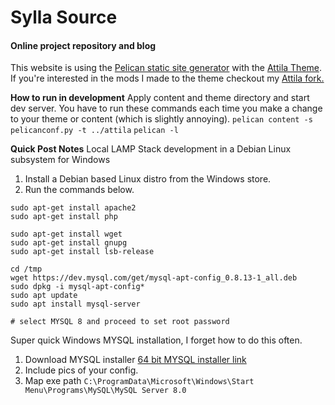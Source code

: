 # Sylla Source
#### Online project repository and blog

This website is using the [Pelican static site generator](https://blog.getpelican.com/) with the [Attila Theme](https://github.com/arulrajnet/attila/tree/02dcad911ba1eb2d797a79ec008a810d89a2fde1). If you're interested in the mods I made to the theme checkout my [Attila fork.]()


**How to run in development**
Apply content and theme directory and start dev server. You have to run these commands each time you make a change to your theme or content (which is slightly annoying).
`pelican content -s pelicanconf.py -t ../attila`
`pelican -l`

**Quick Post Notes**
Local LAMP Stack development in a Debian Linux subsystem for Windows
1. Install a Debian based Linux distro from the Windows store.
2. Run the commands below.
```
sudo apt-get install apache2
sudo apt-get install php

sudo apt-get install wget
sudo apt-get install gnupg
sudo apt-get install lsb-release 

cd /tmp
wget https://dev.mysql.com/get/mysql-apt-config_0.8.13-1_all.deb
sudo dpkg -i mysql-apt-config*
sudo apt update
sudo apt install mysql-server

# select MYSQL 8 and proceed to set root password

```


Super quick Windows MYSQL installation, I forget how to do this often.
1. Download MYSQL installer [64 bit MYSQL installer link](https://dev.mysql.com/downloads/file/?id=496745)
2. Include pics of your config.
3. Map exe path `C:\ProgramData\Microsoft\Windows\Start Menu\Programs\MySQL\MySQL Server 8.0`